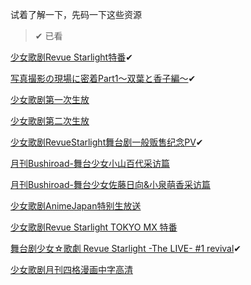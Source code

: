 试着了解一下，先码一下这些资源

> ✔ 已看

[少女歌剧Revue Starlight特番](https://www.bilibili.com/video/av21511002/)✔

[写真撮影の現場に密着Part1～双葉と香子編～](https://www.bilibili.com/video/av22649169/)✔

[少女歌剧第一次生放](https://acg.tv/av13761402/)

[少女歌剧第二次生放](https://acg.tv/av16835395/)

[少女歌剧RevueStarlight舞台剧一般贩售纪念PV](https://acg.tv/av17255000/)✔

[月刊Bushiroad-舞台少女小山百代采访篇](https://acg.tv/av18063522/)

[月刊Bushiroad-舞台少女佐藤日向&小泉萌香采访篇](https://acg.tv/av19058666/)

[少女歌剧AnimeJapan特别生放送](https://acg.tv/av21266560/)

[少女歌剧Revue Starlight TOKYO MX 特番](https://acg.tv/av21511002/)

[舞台剧少女☆歌劇 Revue Starlight -The LIVE- #1 revival](https://acg.tv/av22490328/)✔

[少女歌剧月刊四格漫画中字高清](https://www.bushiroad-cn.com/category/comic/)
